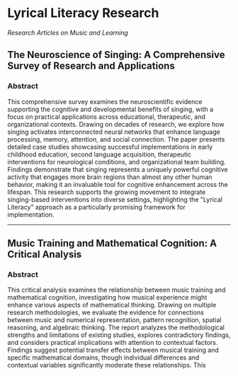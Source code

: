 # Lyrical Literacy Research
*Research Articles on Music and Learning*  

## The Neuroscience of Singing: A Comprehensive Survey of Research and Applications

### Abstract

This comprehensive survey examines the neuroscientific evidence supporting the cognitive and developmental benefits of singing, with a focus on practical applications across educational, therapeutic, and organizational contexts. Drawing on decades of research, we explore how singing activates interconnected neural networks that enhance language processing, memory, attention, and social connection. The paper presents detailed case studies showcasing successful implementations in early childhood education, second language acquisition, therapeutic interventions for neurological conditions, and organizational team building. Findings demonstrate that singing represents a uniquely powerful cognitive activity that engages more brain regions than almost any other human behavior, making it an invaluable tool for cognitive enhancement across the lifespan. This research supports the growing movement to integrate singing-based interventions into diverse settings, highlighting the "Lyrical Literacy" approach as a particularly promising framework for implementation.

---

## Music Training and Mathematical Cognition: A Critical Analysis

### Abstract

This critical analysis examines the relationship between music training and mathematical cognition, investigating how musical experience might enhance various aspects of mathematical thinking. Drawing on multiple research methodologies, we evaluate the evidence for connections between music and numerical representation, pattern recognition, spatial reasoning, and algebraic thinking. The report analyzes the methodological strengths and limitations of existing studies, explores contradictory findings, and considers practical implications with attention to contextual factors. Findings suggest potential transfer effects between musical training and specific mathematical domains, though individual differences and contextual variables significantly moderate these relationships. This
